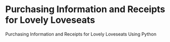 # Purchasing Information and Receipts for Lovely Loveseats

Purchasing Information and Receipts for Lovely Loveseats Using Python
